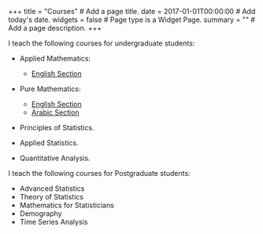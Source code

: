 +++
title = "Courses"  # Add a page title.
date = 2017-01-01T00:00:00  # Add today's date.
widgets = false  # Page type is a Widget Page.
summary = ""  # Add a page description.
+++


I teach the following courses for undergraduate students:

- Applied Mathematics: 

	* [English Section](/courses/appliedmath-es/)

- Pure Mathematics: 
	* [English Section](/courses/puremath-es/) 
	* [Arabic Section](/courses/puremath-as/) 
	
- Principles of Statistics. 
- Applied Statistics. 
- Quantitative Analysis.

I teach the following courses for Postgraduate students:

- Advanced Statistics
- Theory of Statistics 
- Mathematics for Statisticians	
- Demography 
- Time Series Analysis